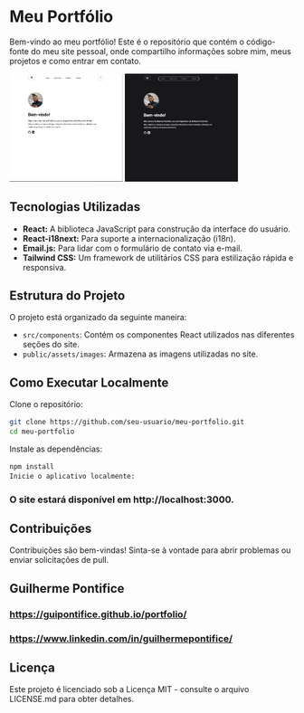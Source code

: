 # Meu Portfólio

Bem-vindo ao meu portfólio! Este é o repositório que contém o código-fonte do meu site pessoal, onde compartilho informações sobre mim, meus projetos e como entrar em contato.

<img src="./public/assets/images/readme.png" width="200"> <img src="./public/assets/images/readme2.png" width="200">

## Tecnologias Utilizadas

- **React:** A biblioteca JavaScript para construção da interface do usuário.
- **React-i18next:** Para suporte a internacionalização (i18n).
- **Email.js:** Para lidar com o formulário de contato via e-mail.
- **Tailwind CSS:** Um framework de utilitários CSS para estilização rápida e responsiva.

## Estrutura do Projeto

O projeto está organizado da seguinte maneira:

- `src/components`: Contém os componentes React utilizados nas diferentes seções do site.
- `public/assets/images`: Armazena as imagens utilizadas no site.

## Como Executar Localmente

Clone o repositório:
   ```bash
   git clone https://github.com/seu-usuario/meu-portfolio.git
   cd meu-portfolio
   ```
Instale as dependências:
```bash
npm install
Inicie o aplicativo localmente:
```

### O site estará disponível em http://localhost:3000.


## Contribuições
Contribuições são bem-vindas! Sinta-se à vontade para abrir problemas ou enviar solicitações de pull.

##
## Guilherme Pontifice 
### https://guipontifice.github.io/portfolio/
### https://www.linkedin.com/in/guilhermepontifice/


## Licença
Este projeto é licenciado sob a Licença MIT - consulte o arquivo LICENSE.md para obter detalhes.
